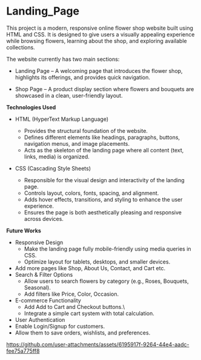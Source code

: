 # Landing_Page
This project is a modern, responsive online flower shop website built using HTML and CSS. It is designed to give users a visually appealing experience while browsing flowers, learning about the shop, and exploring available collections.

The website currently has two main sections:
- Landing Page – A welcoming page that introduces the flower shop, highlights its offerings, and provides quick navigation.

- Shop Page – A product display section where flowers and bouquets are showcased in a clean, user-friendly layout.
  
**Technologies Used**
- HTML (HyperText Markup Language)

  - Provides the structural foundation of the website.
  - Defines different elements like headings, paragraphs, buttons, navigation menus, and image placements.
  - Acts as the skeleton of the landing page where all content (text, links, media) is organized.
    
- CSS (Cascading Style Sheets)

  - Responsible for the visual design and interactivity of the landing page.
  - Controls layout, colors, fonts, spacing, and alignment.
  - Adds hover effects, transitions, and styling to enhance the user experience.
  - Ensures the page is both aesthetically pleasing and responsive across devices.

**Future Works**
- Responsive Design
  - Make the landing page fully mobile-friendly using media queries in CSS.
  - Optimize layout for tablets, desktops, and smaller devices.
- Add more pages like Shop, About Us, Contact, and Cart etc.
- Search & Filter Options
  - Allow users to search flowers by category (e.g., Roses, Bouquets, Seasonal).
  - Add filters like Price, Color, Occasion.
- E-commerce Functionality
  - Add Add to Cart and Checkout buttons.\
  - Integrate a simple cart system with total calculation.
- User Authentication
- Enable Login/Signup for customers.
- Allow them to save orders, wishlists, and preferences.


https://github.com/user-attachments/assets/6195917f-9264-44e4-aadc-fee75a775ff8



